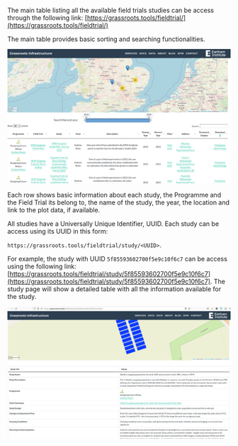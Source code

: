 <!--## Field Trial General View-->

The main table listing all the available field trials studies can be access through the following link:
[https://grassroots.tools/fieldtrial/](https://grassroots.tools/fieldtrial/)


The main table provides basic sorting and searching functionalities.

![Plot details](images/1_general_portal.png)


Each row shows basic information about each study, the Programme and the Field Trial its belong to, the name of the study, the year, the location and link to the plot data, if available.

All studies have a Universally Unique Identifier, UUID. Each study can be access using its UUID in this form:

`https://grassroots.tools/fieldtrial/study/<UUID>`.

For example, the study with UUID `5f85593602700f5e9c10f6c7` can be access using the following link: [https://grassroots.tools/fieldtrial/study/5f85593602700f5e9c10f6c7](https://grassroots.tools/fieldtrial/study/5f85593602700f5e9c10f6c7). The study page will show a detailed table with all the information available for the study.
 
 ![Plot details](images/2_study_details.png)

 

 
